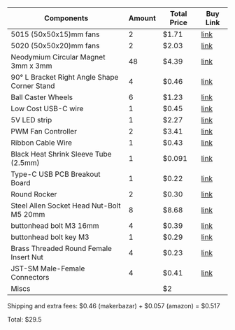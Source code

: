 | Components | Amount | Total Price | Buy Link |
|---|---|---|---|
| 5015 (50x50x15)mm fans | 2 | $1.71 | [link](https://makerbazar.in/products/generic-axial-dc-cooling-fan-blowers?variant=46306221490416) |
| 5020 (50x50x20)mm fans | 2 | $2.03 | [link](https://makerbazar.in/products/generic-axial-dc-cooling-fan-blowers?variant=46399947931888) |
| Neodymium Circular Magnet 3mm x 3mm | 48 | $4.39 | [link](https://makerbazar.in/products/neodymium-circular-magnet?variant=47451807875312) |
| 90° L Bracket Right Angle Shape Corner Stand | 4 | $0.46 | [link](https://makerbazar.in/products/right-angle-bracket-iron-angle-code-corner-stand?variant=46436990877936) |
| Ball Caster Wheels | 6 | $1.23 | [link](https://makerbazar.in/products/castor-wheels) |
| Low Cost USB-C wire | 1 | $0.45 | [link](https://makerbazar.in/products/generic-low-cost-type-c-usb-data-cable-black-white) |
| 5V LED strip | 1 | $2.27 | [link](https://amzn.in/d/drIJrVY) |
| PWM Fan Controller | 2 | $3.41 | [link](https://makerbazar.in/products/dc-6v-28v-6v-12v-24v-3a-pwm-dc-motor-speed-controller-forward-reverse-with-switch) |
| Ribbon Cable Wire | 1 | $0.43 | [link](https://makerbazar.in/products/multi-coloured-ribbon-cable-wire?variant=40914910281879) |
| Black Heat Shrink Sleeve Tube (2.5mm) | 1 | $0.091 | [link](https://makerbazar.in/products/heat-shrink?variant=19627635212384) |
| Type-C USB PCB Breakout Board | 1 | $0.22 | [link](https://makerbazar.in/products/type-c-usb-female-to-dip-pcb-breakout-board?variant=46337045299440) |
| Round Rocker | 2 | $0.30 | [link](https://makerbazar.in/products/round-rocker-switch-2-leg-pack-of-2-spst) |
| Steel Allen Socket Head Nut-Bolt M5 20mm | 8 | $8.68 | [link](https://makerbazar.in/products/stainless-steel-allen-head-nut-bolt-washer-set?variant=44137393783024) |
| buttonhead bolt M3 16mm | 4 | $0.39 | [link](https://novo3d.in/buttonhead-bolt-cs) |
| buttonhead bolt key M3 | 1 | $0.29 | [link](https://novo3d.in/allen-keys) |
| Brass Threaded Round Female Insert Nut | 4 | $0.23 | [link](https://makerbazar.in/products/brass-heat-set-threaded-round-female-insert-nut?variant=44435312083184) |
| JST-SM Male-Female Connectors | 4 | $0.41 | [link](https://makerbazar.in/products/jst-sm-male-and-female-connector-pair-with-wire?variant=47213255065840) |
| Miscs |  | $2 |

Shipping and extra fees: $0.46 (makerbazar) + $0.057 (amazon) = $0.517

Total: $29.5
